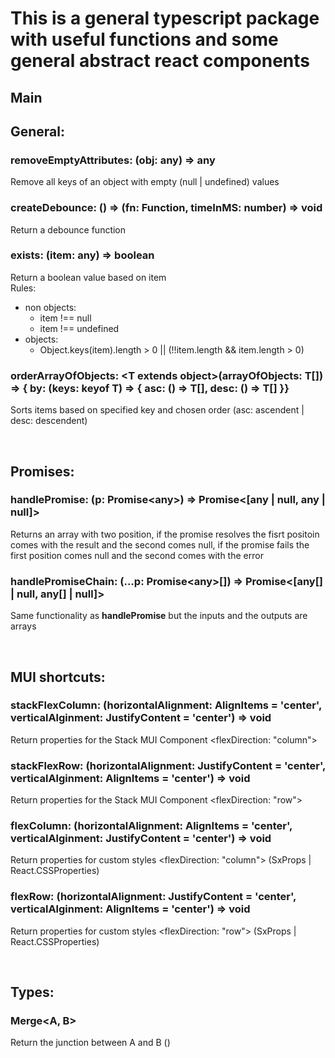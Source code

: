 # This is a general typescript package with useful functions and some general abstract react components


## Main

## General:

### removeEmptyAttributes: (obj: any) => any
Remove all keys of an object with empty (null | undefined) values

### createDebounce: () => (fn: Function, timeInMS: number) => void
Return a debounce function

### exists: (item: any) => boolean
Return a boolean value based on item <br>
Rules:
  - non objects:
    - item !== null
    - item !== undefined
  - objects:
    - Object.keys(item).length > 0 || (!!item.length && item.length > 0)

### orderArrayOfObjects: \<T extends object\>(arrayOfObjects: T[]) => { by: (keys: keyof T) => { asc: () => T[], desc: () => T[] }}
Sorts items based on specified key and chosen order (asc: ascendent | desc: descendent)

<br>

## Promises:

### handlePromise: (p: Promise\<any\>) => Promise\<[any | null, any | null]\>

Returns an array with two position, if the promise resolves the fisrt positoin comes with the result and the second comes null, if the promise fails the first position comes null and the second comes with the error

### handlePromiseChain: (...p: Promise\<any\>[]) => Promise\<[any[] | null, any[] | null]\>
Same functionality as **handlePromise** but the inputs and the outputs are arrays

<br>

## MUI shortcuts:

### stackFlexColumn: (horizontalAlignment: AlignItems = 'center', verticalAlginment: JustifyContent = 'center') => void

Return properties for the Stack MUI Component \<flexDirection: "column"\>


### stackFlexRow: (horizontalAlignment: JustifyContent = 'center', verticalAlginment: AlignItems = 'center') => void

Return properties for the Stack MUI Component \<flexDirection: "row"\>

### flexColumn: (horizontalAlignment: AlignItems = 'center', verticalAlginment: JustifyContent = 'center') => void
Return properties for custom styles \<flexDirection: "column"\> (SxProps | React.CSSProperties)

### flexRow: (horizontalAlignment: JustifyContent = 'center', verticalAlginment: AlignItems = 'center') => void
Return properties for custom styles \<flexDirection: "row"\> (SxProps | React.CSSProperties)

<br>

## Types:

### Merge\<A, B\>
Return the junction  between A and B ()